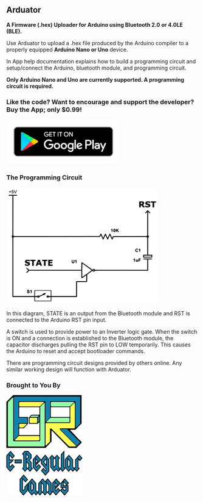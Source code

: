 ## Arduator
**A Firmware (.hex) Uploader for Arduino using Bluetooth 2.0 or 4.0LE (BLE).**

Use Arduator to upload a .hex file produced by the Arduino compiler to a properly equipped **Arduino Nano or Uno** device.

In App help documentation explains how to build a programming circuit and setup/connect the Arduino, bluetooth module, and programming circuit.

**Only Arduino Nano and Uno are currently supported. A programming circuit is required.**

### Like the code? Want to encourage and support the developer? Buy the App; only $0.99!
[<img src="art/google-play-badge.png" alt="Google Play Store" width="300" />](https://play.google.com/store/apps/details?id=com.e_regular_games.arduator)

### The Programming Circuit

<img src="art/circuit.png" alt="Programming Circuit" width="400" />

In this diagram, STATE is an output from the Bluetooth module and RST is connected to the Arduino RST pin input.

A switch is used to provide power to an Inverter logic gate. When the switch is ON and a connection is established to the Bluetooth module, the capacitor discharges pulling the RST pin to LOW temporarily. This causes the Arduino to reset and accept bootloader commands.

There are programming circuit designs provided by others online. Any similar working design will function with Arduator.

### Brought to You By

[<img src="art/company_logo.png" alt="E-Regular Games" width="200" />](http://e-regular-games.com)
